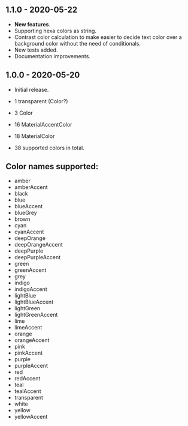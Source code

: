 ## 1.1.0 - 2020-05-22

* **New features**.
* Supporting hexa colors as string.
* Contrast color calculation to make easier to decide text color over a background color without the need of conditionals.
* New tests added.
* Documentation improvements.

## 1.0.0 - 2020-05-20

* Initial release.

* 1 transparent (Color?)
* 3 Color 
* 16 MaterialAccentColor
* 18 MaterialColor
* 38 supported colors in total.

## Color names supported:

* amber
* amberAccent
* black
* blue
* blueAccent
* blueGrey
* brown
* cyan
* cyanAccent
* deepOrange
* deepOrangeAccent
* deepPurple
* deepPurpleAccent
* green
* greenAccent
* grey
* indigo
* indigoAccent
* lightBlue
* lightBlueAccent
* lightGreen
* lightGreenAccent
* lime
* limeAccent
* orange
* orangeAccent
* pink
* pinkAccent
* purple
* purpleAccent
* red
* redAccent
* teal
* tealAccent
* transparent
* white
* yellow
* yellowAccent
